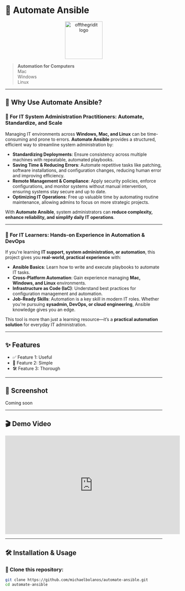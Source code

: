 # 🚀 Automate Ansible

<p align="center">
  <img src="https://offthegridit.com/wp-content/uploads/2024/05/offthergridit-logo-tree1.jpg" alt="offthegridit logo" width="120">
</p>

> **Automation for Computers**  
> Mac  
> Windows  
> Linux  

---

## 🤖 Why Use Automate Ansible?

### 🔹 **For IT System Administration Practitioners: Automate, Standardize, and Scale**  
Managing IT environments across **Windows, Mac, and Linux** can be time-consuming and prone to errors. **Automate Ansible** provides a structured, efficient way to streamline system administration by:

- **Standardizing Deployments**: Ensure consistency across multiple machines with repeatable, automated playbooks.  
- **Saving Time & Reducing Errors**: Automate repetitive tasks like patching, software installations, and configuration changes, reducing human error and improving efficiency.  
- **Remote Management & Compliance**: Apply security policies, enforce configurations, and monitor systems without manual intervention, ensuring systems stay secure and up to date.  
- **Optimizing IT Operations**: Free up valuable time by automating routine maintenance, allowing admins to focus on more strategic projects.  

With **Automate Ansible**, system administrators can **reduce complexity, enhance reliability, and simplify daily IT operations**.  

---

### 🔹 **For IT Learners: Hands-on Experience in Automation & DevOps**  
If you're learning **IT support, system administration, or automation**, this project gives you **real-world, practical experience** with:

- **Ansible Basics**: Learn how to write and execute playbooks to automate IT tasks.  
- **Cross-Platform Automation**: Gain experience managing **Mac, Windows, and Linux** environments.  
- **Infrastructure as Code (IaC)**: Understand best practices for configuration management and automation.  
- **Job-Ready Skills**: Automation is a key skill in modern IT roles. Whether you're pursuing **sysadmin, DevOps, or cloud engineering**, Ansible knowledge gives you an edge.  

This tool is more than just a learning resource—it’s a **practical automation solution** for everyday IT administration.  

---

## ✨ Features

- ✅ Feature 1: Useful
- 🚀 Feature 2: Simple
- 🛠️ Feature 3: Thorough

---

## 📸 Screenshot

Coming soon

---

## 🎬 Demo Video

<iframe width="560" height="315" src="https://www.youtube.com/embed/reAXSyYBFM4" title="Demo Video" frameborder="0" allow="accelerometer; autoplay; clipboard-write; encrypted-media; gyroscope; picture-in-picture" allowfullscreen></iframe>

---

## 🛠 Installation & Usage

### 🔹 Clone this repository:
```bash
git clone https://github.com/michaelbolanos/automate-ansible.git
cd automate-ansible

